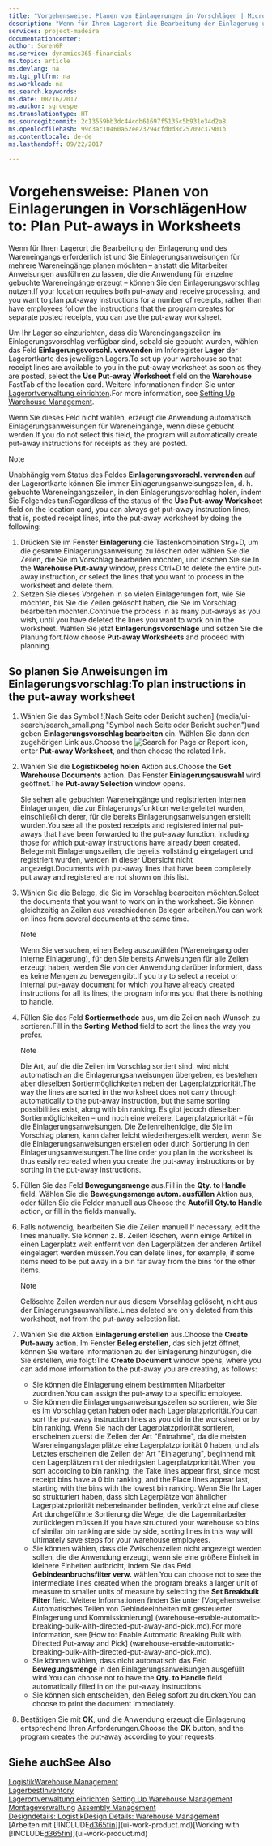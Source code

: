 ```yaml
---
title: "Vorgehensweise: Planen von Einlagerungen in Vorschlägen | Microsoft Docs"
description: "Wenn für Ihren Lagerort die Bearbeitung der Einlagerung und des Wareneingangs erforderlich ist und Sie Einlagerungsanweisungen für mehrere Wareneingänge planen möchten – anstatt die Mitarbeiter Anweisungen ausführen zu lassen, die die Anwendung für einzelne gebuchte Wareneingänge erzeugt – können Sie den Einlagerungsvorschlag nutzen."
services: project-madeira
documentationcenter: 
author: SorenGP
ms.service: dynamics365-financials
ms.topic: article
ms.devlang: na
ms.tgt_pltfrm: na
ms.workload: na
ms.search.keywords: 
ms.date: 08/16/2017
ms.author: sgroespe
ms.translationtype: HT
ms.sourcegitcommit: 2c13559bb3dc44cdb61697f5135c5b931e34d2a8
ms.openlocfilehash: 99c3ac10460a62ee23294cfd0d8c25709c37901b
ms.contentlocale: de-de
ms.lasthandoff: 09/22/2017

---
```

# <a name="how-to-plan-put-aways-in-worksheets"></a><span data-ttu-id="2e6f5-103">Vorgehensweise: Planen von Einlagerungen in Vorschlägen</span><span class="sxs-lookup"><span data-stu-id="2e6f5-103">How to: Plan Put-aways in Worksheets</span></span>
<span data-ttu-id="2e6f5-104">Wenn für Ihren Lagerort die Bearbeitung der Einlagerung und des Wareneingangs erforderlich ist und Sie Einlagerungsanweisungen für mehrere Wareneingänge planen möchten – anstatt die Mitarbeiter Anweisungen ausführen zu lassen, die die Anwendung für einzelne gebuchte Wareneingänge erzeugt – können Sie den Einlagerungsvorschlag nutzen.</span><span class="sxs-lookup"><span data-stu-id="2e6f5-104">If your location requires both put-away and receive processing, and you want to plan put-away instructions for a number of receipts, rather than have employees follow the instructions that the program creates for separate posted receipts, you can use the put-away worksheet.</span></span>  

<span data-ttu-id="2e6f5-105">Um Ihr Lager so einzurichten, dass die Wareneingangszeilen im Einlagerungsvorschlag verfügbar sind, sobald sie gebucht wurden, wählen das Feld **Einlagerungsvorschl. verwenden** im Inforegister **Lager** der Lagerortkarte des jeweiligen Lagers.</span><span class="sxs-lookup"><span data-stu-id="2e6f5-105">To set up your warehouse so that receipt lines are available to you in the put-away worksheet as soon as they are posted, select the **Use Put-away Worksheet** field on the **Warehouse** FastTab of the location card.</span></span> <span data-ttu-id="2e6f5-106">Weitere Informationen finden Sie unter [Lagerortverwaltung einrichten](warehouse-setup-warehouse.md).</span><span class="sxs-lookup"><span data-stu-id="2e6f5-106">For more information, see [Setting Up Warehouse Management](warehouse-setup-warehouse.md).</span></span>  

<span data-ttu-id="2e6f5-107">Wenn Sie dieses Feld nicht wählen, erzeugt die Anwendung automatisch Einlagerungsanweisungen für Wareneingänge, wenn diese gebucht werden.</span><span class="sxs-lookup"><span data-stu-id="2e6f5-107">If you do not select this field, the program will automatically create put-away instructions for receipts as they are posted.</span></span>  

> [!NOTE]  
>  <span data-ttu-id="2e6f5-108">Unabhängig vom Status des Feldes **Einlagerungsvorschl. verwenden** auf der Lagerortkarte können Sie immer Einlagerungsanweisungszeilen, d. h. gebuchte Wareneingangszeilen, in den Einlagerungsvorschlag holen, indem Sie Folgendes tun:</span><span class="sxs-lookup"><span data-stu-id="2e6f5-108">Regardless of the status of the **Use Put-away Worksheet** field on the location card, you can always get put-away instruction lines, that is, posted receipt lines, into the put-away worksheet by doing the following:</span></span>  
>   
>  1.  <span data-ttu-id="2e6f5-109">Drücken Sie im Fenster **Einlagerung** die Tastenkombination Strg+D, um die gesamte Einlagerungsanweisung zu löschen oder wählen Sie die Zeilen, die Sie im Vorschlag bearbeiten möchten, und löschen Sie sie.</span><span class="sxs-lookup"><span data-stu-id="2e6f5-109">In the **Warehouse Put-away** window, press Ctrl+D to delete the entire put-away instruction, or select the lines that you want to process in the worksheet and delete them.</span></span>  
> 2.  <span data-ttu-id="2e6f5-110">Setzen Sie dieses Vorgehen in so vielen Einlagerungen fort, wie Sie möchten, bis Sie die Zeilen gelöscht haben, die Sie im Vorschlag bearbeiten möchten.</span><span class="sxs-lookup"><span data-stu-id="2e6f5-110">Continue the process in as many put-aways as you wish, until you have deleted the lines you want to work on in the worksheet.</span></span> <span data-ttu-id="2e6f5-111">Wählen Sie jetzt **Einlagerungsvorschläge** und setzen Sie die Planung fort.</span><span class="sxs-lookup"><span data-stu-id="2e6f5-111">Now choose **Put-away Worksheets** and proceed with planning.</span></span>  

## <a name="to-plan-instructions-in-the-put-away-worksheet"></a><span data-ttu-id="2e6f5-112">So planen Sie Anweisungen im Einlagerungsvorschlag:</span><span class="sxs-lookup"><span data-stu-id="2e6f5-112">To plan instructions in the put-away worksheet</span></span>  
1.  <span data-ttu-id="2e6f5-113">Wählen Sie das Symbol ![Nach Seite oder Bericht suchen] (media/ui-search/search_small.png "Symbol nach Seite oder Bericht suchen")und geben **Einlagerungsvorschlag bearbeiten** ein. Wählen Sie dann den zugehörigen Link aus.</span><span class="sxs-lookup"><span data-stu-id="2e6f5-113">Choose the ![Search for Page or Report](media/ui-search/search_small.png "Search for Page or Report icon") icon, enter **Put-away Worksheet**, and then choose the related link.</span></span>  
2.  <span data-ttu-id="2e6f5-114">Wählen Sie die **Logistikbeleg holen** Aktion aus.</span><span class="sxs-lookup"><span data-stu-id="2e6f5-114">Choose the **Get Warehouse Documents** action.</span></span> <span data-ttu-id="2e6f5-115">Das Fenster **Einlagerungsauswahl** wird geöffnet.</span><span class="sxs-lookup"><span data-stu-id="2e6f5-115">The **Put-away Selection** window opens.</span></span>  

    <span data-ttu-id="2e6f5-116">Sie sehen alle gebuchten Wareneingänge und registrierten internen Einlagerungen, die zur Einlagerungsfunktion weitergeleitet wurden, einschließlich derer, für die bereits Einlagerungsanweisungen erstellt wurden.</span><span class="sxs-lookup"><span data-stu-id="2e6f5-116">You see all the posted receipts and registered internal put-aways that have been forwarded to the put-away function, including those for which put-away instructions have already been created.</span></span> <span data-ttu-id="2e6f5-117">Belege mit Einlagerungszeilen, die bereits vollständig eingelagert und registriert wurden, werden in dieser Übersicht nicht angezeigt.</span><span class="sxs-lookup"><span data-stu-id="2e6f5-117">Documents with put-away lines that have been completely put away and registered are not shown on this list.</span></span>  

3. <span data-ttu-id="2e6f5-118">Wählen Sie die Belege, die Sie im Vorschlag bearbeiten möchten.</span><span class="sxs-lookup"><span data-stu-id="2e6f5-118">Select the documents that you want to work on in the worksheet.</span></span> <span data-ttu-id="2e6f5-119">Sie können gleichzeitig an Zeilen aus verschiedenen Belegen arbeiten.</span><span class="sxs-lookup"><span data-stu-id="2e6f5-119">You can work on lines from several documents at the same time.</span></span>  

    > [!NOTE]  
    >  <span data-ttu-id="2e6f5-120">Wenn Sie versuchen, einen Beleg auszuwählen (Wareneingang oder interne Einlagerung), für den Sie bereits Anweisungen für alle Zeilen erzeugt haben, werden Sie von der Anwendung darüber informiert, dass es keine Mengen zu bewegen gibt.</span><span class="sxs-lookup"><span data-stu-id="2e6f5-120">If you try to select a receipt or internal put-away document for which you have already created instructions for all its lines, the program informs you that there is nothing to handle.</span></span>  

4. <span data-ttu-id="2e6f5-121">Füllen Sie das Feld **Sortiermethode** aus, um die Zeilen nach Wunsch zu sortieren.</span><span class="sxs-lookup"><span data-stu-id="2e6f5-121">Fill in the **Sorting Method** field to sort the lines the way you prefer.</span></span>  

    > [!NOTE]  
    >  <span data-ttu-id="2e6f5-122">Die Art, auf die die Zeilen im Vorschlag sortiert sind, wird nicht automatisch an die Einlagerungsanweisungen übergeben, es bestehen aber dieselben Sortiermöglichkeiten neben der Lagerplatzpriorität.</span><span class="sxs-lookup"><span data-stu-id="2e6f5-122">The way the lines are sorted in the worksheet does not carry through automatically to the put-away instruction, but the same sorting possibilities exist, along with bin ranking.</span></span> <span data-ttu-id="2e6f5-123">Es gibt jedoch dieselben Sortiermöglichkeiten – und noch eine weitere, Lagerplatzpriorität – für die Einlagerungsanweisungen. Die Zeilenreihenfolge, die Sie im Vorschlag planen, kann daher leicht wiederhergestellt werden, wenn Sie die Einlagerungsanweisungen erstellen oder durch Sortierung in den Einlagerungsanweisungen.</span><span class="sxs-lookup"><span data-stu-id="2e6f5-123">The line order you plan in the worksheet is thus easily recreated when you create the put-away instructions or by sorting in the put-away instructions.</span></span>  

5.  <span data-ttu-id="2e6f5-124">Füllen Sie das Feld **Bewegungsmenge** aus.</span><span class="sxs-lookup"><span data-stu-id="2e6f5-124">Fill in the **Qty. to Handle** field.</span></span> <span data-ttu-id="2e6f5-125">Wählen Sie die **Bewegungsmenge autom. ausfüllen** Aktion aus, oder füllen Sie die Felder manuell aus.</span><span class="sxs-lookup"><span data-stu-id="2e6f5-125">Choose the **Autofill Qty.to Handle** action, or fill in the fields manually.</span></span>  
6.  <span data-ttu-id="2e6f5-126">Falls notwendig, bearbeiten Sie die Zeilen manuell.</span><span class="sxs-lookup"><span data-stu-id="2e6f5-126">If necessary, edit the lines manually.</span></span> <span data-ttu-id="2e6f5-127">Sie können z. B. Zeilen löschen, wenn einige Artikel in einen Lagerplatz weit entfernt von den Lagerplätzen der anderen Artikel eingelagert werden müssen.</span><span class="sxs-lookup"><span data-stu-id="2e6f5-127">You can delete lines, for example, if some items need to be put away in a bin far away from the bins for the other items.</span></span>  

    > [!NOTE]  
    >  <span data-ttu-id="2e6f5-128">Gelöschte Zeilen werden nur aus diesem Vorschlag gelöscht, nicht aus der Einlagerungsauswahlliste.</span><span class="sxs-lookup"><span data-stu-id="2e6f5-128">Lines deleted are only deleted from this worksheet, not from the put-away selection list.</span></span>  

7.  <span data-ttu-id="2e6f5-129">Wählen Sie die Aktion **Einlagerung erstellen** aus.</span><span class="sxs-lookup"><span data-stu-id="2e6f5-129">Choose the **Create Put-away** action.</span></span> <span data-ttu-id="2e6f5-130">Im Fenster **Beleg erstellen**, das sich jetzt öffnet, können Sie weitere Informationen zu der Einlagerung hinzufügen, die Sie erstellen, wie folgt:</span><span class="sxs-lookup"><span data-stu-id="2e6f5-130">The **Create Document** window opens, where you can add more information to the put-away you are creating, as follows:</span></span>  

    -   <span data-ttu-id="2e6f5-131">Sie können die Einlagerung einem bestimmten Mitarbeiter zuordnen.</span><span class="sxs-lookup"><span data-stu-id="2e6f5-131">You can assign the put-away to a specific employee.</span></span>  
    -   <span data-ttu-id="2e6f5-132">Sie können die Einlagerungsanweisungszeilen so sortieren, wie Sie es im Vorschlag getan haben oder nach Lagerplatzpriorität.</span><span class="sxs-lookup"><span data-stu-id="2e6f5-132">You can sort the put-away instruction lines as you did in the worksheet or by bin ranking.</span></span> <span data-ttu-id="2e6f5-133">Wenn Sie nach der Lagerplatzpriorität sortieren, erscheinen zuerst die Zeilen der Art "Entnahme", da die meisten Wareneingangslagerplätze eine Lagerplatzpriorität 0 haben, und als Letztes erscheinen die Zeilen der Art "Einlagerung", beginnend mit den Lagerplätzen mit der niedrigsten Lagerplatzpriorität.</span><span class="sxs-lookup"><span data-stu-id="2e6f5-133">When you sort according to bin ranking, the Take lines appear first, since most receipt bins have a 0 bin ranking, and the Place lines appear last, starting with the bins with the lowest bin ranking.</span></span> <span data-ttu-id="2e6f5-134">Wenn Sie Ihr Lager so strukturiert haben, dass sich Lagerplätze von ähnlicher Lagerplatzpriorität nebeneinander befinden, verkürzt eine auf diese Art durchgeführte Sortierung die Wege, die die Lagermitarbeiter zurücklegen müssen.</span><span class="sxs-lookup"><span data-stu-id="2e6f5-134">If you have structured your warehouse so bins of similar bin ranking are side by side, sorting lines in this way will ultimately save steps for your warehouse employees.</span></span>  
    -   <span data-ttu-id="2e6f5-135">Sie können wählen, dass die Zwischenzeilen nicht angezeigt werden sollen, die die Anwendung erzeugt, wenn sie eine größere Einheit in kleinere Einheiten aufbricht, indem Sie das Feld **Gebindeanbruchsfilter verw.** wählen.</span><span class="sxs-lookup"><span data-stu-id="2e6f5-135">You can choose not to see the intermediate lines created when the program breaks a larger unit of measure to smaller units of measure by selecting the **Set Breakbulk Filter** field.</span></span> <span data-ttu-id="2e6f5-136">Weitere Informationen finden Sie unter [Vorgehensweise: Automatisches Teilen von Gebindeeinheiten mit gesteuerter Einlagerung und Kommissionierung] (warehouse-enable-automatic-breaking-bulk-with-directed-put-away-and-pick.md).</span><span class="sxs-lookup"><span data-stu-id="2e6f5-136">For more information, see [How to: Enable Automatic Breaking Bulk with Directed Put-away and Pick] (warehouse-enable-automatic-breaking-bulk-with-directed-put-away-and-pick.md).</span></span>  
    -   <span data-ttu-id="2e6f5-137">Sie können wählen, dass nicht automatisch das Feld **Bewegungsmenge** in den Einlagerungsanweisungen ausgefüllt wird.</span><span class="sxs-lookup"><span data-stu-id="2e6f5-137">You can choose not to have the **Qty. to Handle** field automatically filled in on the put-away instructions.</span></span>  
    -   <span data-ttu-id="2e6f5-138">Sie können sich entscheiden, den Beleg sofort zu drucken.</span><span class="sxs-lookup"><span data-stu-id="2e6f5-138">You can choose to print the document immediately.</span></span>  

8.  <span data-ttu-id="2e6f5-139">Bestätigen Sie mit **OK**, und die Anwendung erzeugt die Einlagerung entsprechend Ihren Anforderungen.</span><span class="sxs-lookup"><span data-stu-id="2e6f5-139">Choose the **OK** button, and the program creates the put-away according to your requests.</span></span>  

## <a name="see-also"></a><span data-ttu-id="2e6f5-140">Siehe auch</span><span class="sxs-lookup"><span data-stu-id="2e6f5-140">See Also</span></span>  
[<span data-ttu-id="2e6f5-141">Logistik</span><span class="sxs-lookup"><span data-stu-id="2e6f5-141">Warehouse Management</span></span>](warehouse-manage-warehouse.md)  
[<span data-ttu-id="2e6f5-142">Lagerbest</span><span class="sxs-lookup"><span data-stu-id="2e6f5-142">Inventory</span></span>](inventory-manage-inventory.md)  
<span data-ttu-id="2e6f5-143">[Lagerortverwaltung einrichten](warehouse-setup-warehouse.md)   </span><span class="sxs-lookup"><span data-stu-id="2e6f5-143">[Setting Up Warehouse Management](warehouse-setup-warehouse.md)   </span></span>  
<span data-ttu-id="2e6f5-144">[Montageverwaltung](assembly-assemble-items.md)  </span><span class="sxs-lookup"><span data-stu-id="2e6f5-144">[Assembly Management](assembly-assemble-items.md)  </span></span>  
[<span data-ttu-id="2e6f5-145">Designdetails: Logistik</span><span class="sxs-lookup"><span data-stu-id="2e6f5-145">Design Details: Warehouse Management</span></span>](design-details-warehouse-management.md)  
<span data-ttu-id="2e6f5-146">[Arbeiten mit [!INCLUDE[d365fin](includes/d365fin_md.md)]](ui-work-product.md)</span><span class="sxs-lookup"><span data-stu-id="2e6f5-146">[Working with [!INCLUDE[d365fin](includes/d365fin_md.md)]](ui-work-product.md)</span></span>


